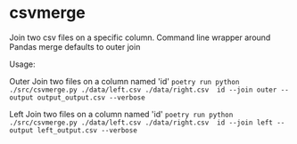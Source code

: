 # csvmerge

Join two csv files on a specific column.  Command line wrapper around Pandas merge
defaults to outer join
    
Usage:

   Outer Join two files on a column named 'id'
   ```poetry run python ./src/csvmerge.py ./data/left.csv ./data/right.csv  id --join outer --output output_output.csv --verbose```


   Left Join two files on a column named 'id'
   ```poetry run python ./src/csvmerge.py ./data/left.csv ./data/right.csv  id --join left --output left_output.csv --verbose```
